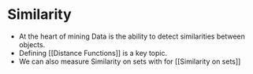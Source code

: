 # Similarity
- At the heart of mining Data is the ability to detect similarities between objects.
- Defining [[Distance Functions]] is a key topic.
- We can also measure Similarity on sets with for [[Similarity on sets]]